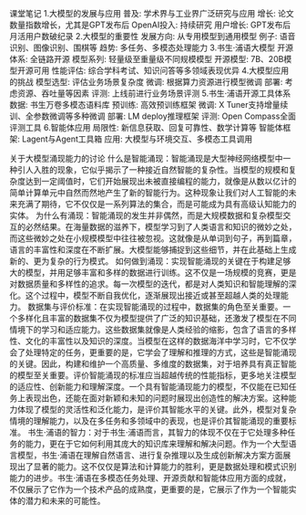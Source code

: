 课堂笔记
1.大模型的发展与应用
普及: 学术界与工业界广泛研究与应用
增长: 论文数量指数增长，尤其是GPT发布后
OpenAI投入: 持续研究
用户增长: GPT发布后月活用户数破纪录
2.大模型的重要性
发展方向: 从专用模型到通用模型
例子: 语音识别、图像识别、围棋等
趋势: 多任务、多模态处理能力
3.书生·浦语大模型
开源体系: 全链路开源
模型系列: 轻量级至重量级不同规模模型
开源模型: 7B、20B模型开源可用
性能评估: 综合学科考试、知识问答等多领域表现优异
4.大模型应用的挑战
模型选型: 评估业务场景复杂度
微调: 根据算力资源进行模型微调
部署: 考虑资源、吞吐量等因素
评测: 上线前进行业务场景评测
5.书生·浦语开源工具体系
数据: 书生万卷多模态语料库
预训练: 高效预训练框架
微调: X Tuner支持增量续训、全参数微调等多种微调
部署: LM deploy推理框架
评测: Open Compass全面评测工具
6.智能体应用
局限性: 新信息获取、回复可靠性、数学计算等
智能体框架: Lagent与Agent工具箱
应用: 大模型与环境交互、多模态工具调用

关于大模型涌现能力的讨论
什么是智能涌现：智能涌现是大型神经网络模型中一种引人入胜的现象，它似乎揭示了一种接近自然智能的复杂性。当模型的规模和复杂度达到一定阈值时，它们开始展现出未被直接编程的能力，就像是从数以亿计的简单计算单元中自然而然地产生了新的智能行为。这种现象让我们对人工智能的未来充满了期待，它不仅仅是一系列算法的集合，而是可能成为具有高级认知能力的实体。
为什么有涌现：智能涌现的发生并非偶然，而是大规模数据和复杂模型交互的必然结果。在海量数据的滋养下，模型学习到了人类语言和知识的微妙之处，而这些微妙之处在小规模模型中往往被忽视。这就像是从单词到句子，再到篇章，语言的丰富性和深度在不断扩展。大模型能够捕捉到这些细节，并在此基础上生成新的、更为复杂的行为模式。
如何做到涌现：实现智能涌现的关键在于构建足够大的模型，并用足够丰富和多样的数据进行训练。这不仅是一场规模的竞赛，更是对数据质量和多样性的追求。每一次模型的迭代，都是对人类知识和智能理解的深化。这个过程中，模型不断自我优化，逐渐展现出接近或甚至超越人类的处理能力。
数据集与评价标准：在实现智能涌现的过程中，数据集的角色至关重要。一个多样化且丰富的数据集不仅为模型提供了广泛的知识基础，还激发了模型在不同情境下的学习和适应能力。这些数据集就像是人类经验的缩影，包含了语言的多样性、文化的丰富性以及知识的深度。当模型在这样的数据海洋中学习时，它不仅学会了处理特定的任务，更重要的是，它学会了理解和推理的方式，这些是智能涌现的关键。因此，构建和维护一个高质量、多维度的数据集，对于培养具有真正智能的模型至关重要。评价智能涌现的标准应当超越传统的性能指标，更多地关注模型的适应性、创新能力和理解深度。一个具有智能涌现能力的模型，不仅能在已知任务上表现出色，还能在面对新颖和未知的问题时展现出创造性的解决方案。这种能力体现了模型的灵活性和泛化能力，是评价其智能水平的关键。此外，模型对复杂情境的理解能力，以及在多任务和多领域中的表现，也是评价其智能涌现的重要标准。
书生·浦语的智力：对于书生·浦语而言，其智力的体现不仅在于它处理多种任务的能力，更在于它如何利用其庞大的知识库来理解和解决问题。作为一个大型语言模型，书生·浦语在理解自然语言、进行复杂推理以及生成创新解决方案方面展现出了显著的能力。这不仅仅是算法和计算能力的胜利，更是数据处理和模式识别能力的进步。书生·浦语在多模态任务处理、开源贡献和智能体应用方面的成就，不仅展示了它作为一个技术产品的成熟度，更重要的是，它展示了作为一个智能实体的潜力和未来的可能性。
